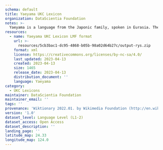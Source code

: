 ```yaml
---
schema: default
title: Yaeyama UKC Lexicon
organization: DataScientia Foundation
notes: >-
  Yaeyama is a language from the Japonic family, spoken in Eurasia. The UKC Lexicon of Yaeyama is represented as a lexico-semantic network. It consists of words, word senses, synsets, as well as sense-level and synset-level relationships.
resources:
  - name: Yaeyama UKC Lexicon LMF format
    url: >-
      resources/5cb3bac1-dc95-4868-b05b-98a02d64b27c/output-rys.zip
    format: xml
    license: https://creativecommons.org/licenses/by-nc-sa/4.0/
    last_updated: 2023-04-13
    created: 2023-04-13
    size: 1465
    release_date: 2023-04-13
    distribution_document: ''
    language: Yaeyama
category:
  - UKC Lexicons
maintainer: DataScientia Foundation
maintainer_email: ''
tags: ''
provenance: 'Wiktionary 2022.01. by Wikimedia Foundation (http://en.wiktionary.org); Princeton WordNet 2.1 by Princeton University (https://wordnet.princeton.edu)'
version: '1.0'
dataset_level: Language Level (L1-2)
dataset_access: Open Access
dataset_description: ''
landing_page: ''
latitude_map: 24.33
longitude_map: 124.0
---
```

